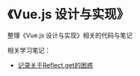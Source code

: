 # 《Vue.js 设计与实现》

整理《Vue.js 设计与实现》相关的代码与笔记

相关学习笔记：

- [记录关于Reflect.get的困惑](https://blog.csdn.net/haishangfeie/article/details/132053188)

